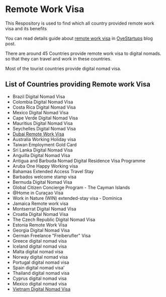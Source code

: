 # Remote Work Visa

This Respository is used to find which all country provided remote work visa and its benefits

You can read details guide about [remote work visa](https://oyestartups.com/blogs/remote-work-visa-digital-nomads) in [OyeStartups](https://oyestartups.com/blogs) blog post.

There are around 45 Countries provide remote work visa to digital nomads. so that they can travel and work in these countries.

Most of the tourist countries provide digital nomad visa.

 ## List of Countries providing Remote work Visa ##

 * Brazil Digital Nomad Visa
 * Colombia Digital Nomad Visa
 * Costa Rica Digital Nomad Visa
 * Mexico Digital Nomad Visa
 * Cape Verde Digital Nomad Visa
 * Mauritius Digital Nomad Visa
 * Seychelles Digital Nomad Visa
 * [Dubai Remote Work Visa](https://github.com/binumathew/remote-work-visa/blob/main/dubai-remote-work-visa.md)
 * Australia Working Holiday visa
 * Taiwan Employment Gold Card
 * Sri Lanka Digital Nomad Visa
 * Anguilla Digital Nomad Visa
 * Antigua and Barbuda Nomad Digital Residence Visa Programme
 * Aruba One Happy Working visa
 * Bahamas Extended Access Travel Stay
 * Barbados welcome stamp visa
 * Bermuda Digital Nomad Visa
 * Global Citizen Concierge Program - The Cayman Islands
 * @Home in Curaçao Visa
 * Work in Nature (WIN) extended-stay visa - Dominica
 * Jamaica Remote work visa
 * Montserrat Digital Nomad Visa
 * Croatia Digital Nomad Visa
 * The Czech Republic Digital Nomad Visa
 * Estonia Remote Work Visa
 * Georgia Digital Nomad Visa
 * German Freelance "Freiberufler" Visa
 * Greece digital nomad visa
 * Iceland digital nomad visa
 * Malta digital nomad visa
 * Norway digital nomad visa
 * Portugal digital nomad visa
 * Spain digital nomad visa'
 * Thailand digital nomad visa
 * Cyprus digital nomad visa
 * Mexico digital nomad visa
 * [Vietnam Digital Nomad Visa](https://github.com/binumathew/remote-work-visa/blob/main/vietnam-remote-work-visa.md)
